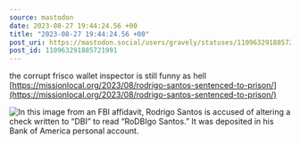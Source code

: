 ```yaml
---
source: mastodon
date: 2023-08-27 19:44:24.56 +00
title: "2023-08-27 19:44:24.56 +00"
post_uri: https://mastodon.social/users/gravely/statuses/110963291885721991
post_id: 110963291885721991
---
```

the corrupt frisco wallet inspector is still funny as hell [https://missionlocal.org/2023/08/rodrigo-santos-sentenced-to-prison/](https://missionlocal.org/2023/08/rodrigo-santos-sentenced-to-prison/)


![In this image from an FBI affidavit, Rodrigo Santos is accused of altering a check written to “DBI” to read “RoDBIgo Santos.” It was deposited in his Bank of America personal account.](/images/110963291634774704.png)

